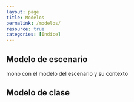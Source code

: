 ```yaml
---
layout: page
title: Modelos
permalink: /modelos/
resource: true
categories: [Indice]
---
```



## Modelo de escenario

mono con el modelo del escenario y su contexto



## Modelo de clase







